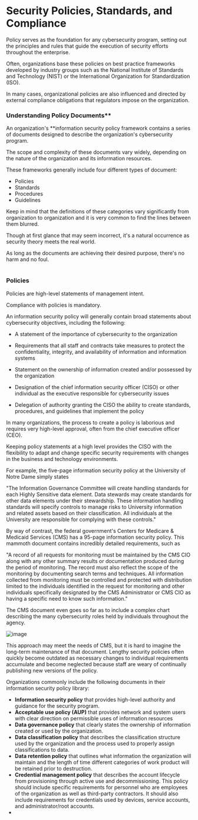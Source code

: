 # Security Policies, Standards, and Compliance

Policy serves as the foundation for any cybersecurity program, setting out the principles and rules that guide the execution of security efforts throughout the enterprise.

Often, organizations base these policies on best practice frameworks developed by industry groups such as the National Institute of Standards and Technology (NIST) or the International Organization for Standardization (ISO). 

In many cases, organizational policies are also influenced and directed by external compliance obligations that regulators impose on the organization.

### Understanding Policy Documents**

An organization's **information security policy framework contains a series of documents designed to describe the organization's cybersecurity program.

The scope and complexity of these documents vary widely, depending on the nature of the organization and its information resources. 

These frameworks generally include four different types of document:

- Policies
- Standards
- Procedures
- Guidelines

Keep in mind that the definitions of these categories vary significantly from organization to organization and it is very common to find the lines between them blurred.

Though at first glance that may seem incorrect, it's a natural occurrence as security theory meets the real world. 

As long as the documents are achieving their desired purpose, there's no harm and no foul.

#

### Policies

Policies are high-level statements of management intent. 

Compliance with policies is mandatory.

An information security policy will generally contain broad statements about cybersecurity objectives, including the following:

- A statement of the importance of cybersecurity to the organization

- Requirements that all staff and contracts take measures to protect the confidentiality, integrity, and availability of information and information systems

- Statement on the ownership of information created and/or possessed by the organization

- Designation of the chief information security officer (CISO) or other individual as the executive responsible for cybersecurity issues

- Delegation of authority granting the CISO the ability to create standards, procedures, and guidelines that implement the policy

In many organizations, the process to create a policy is laborious and requires very high-level approval, often from the chief executive officer (CEO).

Keeping policy statements at a high level provides the CISO with the flexibility to adapt and change specific security requirements with changes in the business and technology environments.

For example, the five-page information security policy at the University of Notre Dame simply states

"The Information Governance Committee will create handling standards for each Highly Sensitive data element. Data stewards may create standards for other data elements under their stewardship. These information handling standards will specify controls to manage risks to University information and related assets based on their classification. All individuals at the University are responsible for complying with these controls."

By way of contrast, the federal government's Centers for Medicare & Medicaid Services (CMS) has a 95-page information security policy. This mammoth document contains incredibly detailed requirements, such as

"A record of all requests for monitoring must be maintained by the CMS CIO along with any other summary results or documentation produced during the period of monitoring. The record must also reflect the scope of the monitoring by documenting search terms and techniques. All information collected from monitoring must be controlled and protected with distribution limited to the individuals identified in the request for monitoring and other individuals specifically designated by the CMS Administrator or CMS CIO as having a specific need to know such information."

The CMS document even goes so far as to include a complex chart describing the many cybersecurity roles held by individuals throughout the agency.

![image](https://github.com/rw9999/Security-plus-notes/assets/134976895/dcabe157-c672-45ca-9648-83250411a036)

This approach may meet the needs of CMS, but it is hard to imagine the long-term maintenance of that document. Lengthy security policies often quickly become outdated as necessary changes to individual requirements accumulate and become neglected because staff are weary of continually publishing new versions of the policy.

Organizations commonly include the following documents in their information security policy library:

- **Information security policy** that provides high-level authority and guidance for the security program.
- **Acceptable use policy (AUP)** that provides network and system users with clear direction on permissible uses of information resources
- **Data governance policy** that clearly states the ownership of information created or used by the organization.
- **Data classification policy** that describes the classification structure used by the organization and the process used to properly assign classifications to data.
- **Data retention policy** that outlines what information the organization will maintain and the length of time different categories of work product will be retained prior to destruction.
- **Credential management policy** that describes the account lifecycle from provisioning through active use and decommissioning. This policy should include specific requirements for personnel who are employees of the organization as well as third-party contractors. It should also include requirements for credentials used by devices, service accounts, and administrator/root accounts.
- 
